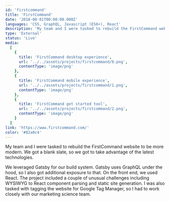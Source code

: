 ```yaml
---
id: 'firstcommand'
title: 'FirstCommand'
date: '2018-08-01T00:00:00.000Z'
languages: 'CSS, GraphQL, Javascript (ES6+), React'
description: 'My team and I were tasked to rebuild the FirstCommand website to be more modern. We got a blank slate, so we got to take advantage of the latest technologies.'
type: 'External'
status: 'Live'
media:
  [
    {
      title: 'FirstCommand desktop experience',
      url: '../../assets/projects/firstcommand/0.png',
      contentType: 'image/png'
    },
    {
      title: 'FirstCommand mobile experience',
      url: '../../assets/projects/firstcommand/1.png',
      contentType: 'image/png'
    },
    {
      title: 'FirstCommand get started tool',
      url: '../../assets/projects/firstcommand/2.png',
      contentType: 'image/png'
    }
  ]
link: 'https://www.firstcommand.com/'
color: '#82a0c4'
---
```


My team and I were tasked to rebuild the FirstCommand website to be more modern. We got a blank slate, so we got to take advantage of the latest technologies.

We leveraged Gatsby for our build system. Gatsby uses GraphQL under the hood, so I also got additional exposure to that. On the front end, we used React. The project included a couple of unusual challenges including WYSIWYG to React component parsing and static site generation. I was also tasked with tagging the website for Google Tag Manager, so I had to work closely with our marketing science team.
